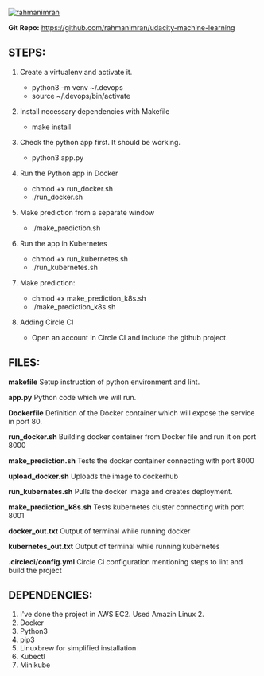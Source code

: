 [![rahmanimran](https://circleci.com/gh/rahmanimran/cfit-machine-learning.svg?style=svg)](https://circleci.com/gh/rahmanimran/cfit-machine-learning)

**Git Repo:** https://github.com/rahmanimran/udacity-machine-learning

## STEPS:

1. Create a virtualenv and activate it.
	- python3 -m venv ~/.devops
	- source ~/.devops/bin/activate   

2. Install necessary dependencies with Makefile
	- make install

3. Check the python app first. It should be working.
	- python3 app.py

4. Run the Python app in Docker
	- chmod +x run_docker.sh
	- ./run_docker.sh
	
5. Make prediction from a separate window
	- ./make_prediction.sh

6. Run the app in Kubernetes
	- chmod +x run_kubernetes.sh
	- ./run_kubernetes.sh

7. Make prediction:
	- chmod +x make_prediction_k8s.sh
	- ./make_prediction_k8s.sh
	
8. Adding Circle CI
	- Open an account in Circle CI and include the github project.


## FILES:

**makefile**
	Setup instruction of python environment and lint.

**app.py**
	Python code which we will run.

**Dockerfile**
	Definition of the Docker container which will expose the service in port 80.

**run_docker.sh**
	Building docker container from Docker file and run it on port 8000

**make_prediction.sh**
	Tests the docker container connecting with port 8000

**upload_docker.sh**
	Uploads the image to dockerhub

**run_kubernates.sh**
	Pulls the docker image and creates deployment.

**make_prediction_k8s.sh**
	Tests kubernetes cluster connecting with port 8001

**docker_out.txt**
	Output of terminal while running docker

**kubernetes_out.txt**
	Output of terminal while running kubernetes

**.circleci/config.yml**
	Circle Ci configuration mentioning steps to lint and build the project

## DEPENDENCIES:
1. I've done the project in AWS EC2. Used Amazin Linux 2.
2. Docker
3. Python3
4. pip3
5. Linuxbrew for simplified installation
6. Kubectl
7. Minikube
